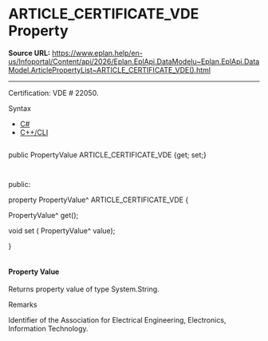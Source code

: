 # ARTICLE_CERTIFICATE_VDE Property

**Source URL:** https://www.eplan.help/en-us/Infoportal/Content/api/2026/Eplan.EplApi.DataModelu~Eplan.EplApi.DataModel.ArticlePropertyList~ARTICLE_CERTIFICATE_VDE().html

---

Certification: VDE # 22050.

Syntax

- [C#](#i-syntax-CS)
- [C++/CLI](#i-syntax-CPP2005)

```
```
public PropertyValue ARTICLE_CERTIFICATE_VDE {get; set;}
```
```

```
```
public:

property PropertyValue^ ARTICLE_CERTIFICATE_VDE {

   PropertyValue^ get();

   void set (    PropertyValue^ value);

}
```
```

#### Property Value

Returns property value of type System.String.

Remarks

Identifier of the Association for Electrical Engineering, Electronics, Information Technology.
